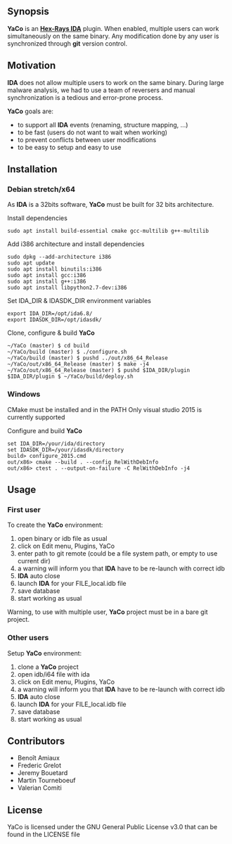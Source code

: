 ## Synopsis
**YaCo** is an [**Hex-Rays IDA**](https://www.hex-rays.com/products/ida/) plugin.
When enabled, multiple users can work simultaneously on the same binary.
Any modification done by any user is synchronized through **git** version control.

## Motivation
**IDA** does not allow multiple users to work on the same binary.
During large malware analysis, we had to use a team of reversers and manual synchronization is a tedious and error-prone process. 

**YaCo** goals are:

  * to support all **IDA** events (renaming, structure mapping, ...)
  * to be fast (users do not want to wait when working)
  * to prevent conflicts between user modifications
  * to be easy to setup and easy to use

## Installation

### Debian stretch/x64
As **IDA** is a 32bits software, **YaCo** must be built for 32 bits architecture.

Install dependencies
```
sudo apt install build-essential cmake gcc-multilib g++-multilib
```

Add i386 architecture and install dependencies
```
sudo dpkg --add-architecture i386
sudo apt update
sudo apt install binutils:i386
sudo apt install gcc:i386
sudo apt install g++:i386
sudo apt install libpython2.7-dev:i386
```

Set IDA_DIR & IDASDK_DIR environment variables
```
export IDA_DIR=/opt/ida6.8/
export IDASDK_DIR=/opt/idasdk/
```

Clone, configure & build **YaCo**
```
~/YaCo (master) $ cd build
~/YaCo/build (master) $ ./configure.sh
~/YaCo/build (master) $ pushd ../out/x86_64_Release
~/YaCo/out/x86_64_Release (master) $ make -j4
~/YaCo/out/x86_64_Release (master) $ pushd $IDA_DIR/plugin
$IDA_DIR/plugin $ ~/YaCo/build/deploy.sh
```

### Windows

CMake must be installed and in the PATH
Only visual studio 2015 is currently supported

Configure and build **YaCo**
```
set IDA_DIR=/your/ida/directory
set IDASDK_DIR=/your/idasdk/directory
build> configure_2015.cmd
out/x86> cmake --build . --config RelWithDebInfo
out/x86> ctest . --output-on-failure -C RelWithDebInfo -j4
```

## Usage

### First user
To create the **YaCo** environment:

  1. open binary or idb file as usual
  2. click on Edit menu, Plugins, YaCo
  3. enter path to git remote (could be a file system path, or empty to use current dir)
  4. a warning will inform you that **IDA** have to be re-launch with correct idb
  5. **IDA** auto close
  6. launch **IDA** for your FILE_local.idb file
  7. save database
  8. start working as usual

Warning, to use with multiple user, **YaCo** project must be in a bare git project.

### Other users
Setup **YaCo** environment:

  1. clone a **YaCo** project
  2. open idb/i64 file with ida
  3. click on Edit menu, Plugins, YaCo
  4. a warning will inform you that **IDA** have to be re-launch with correct idb
  5. **IDA** auto close
  6. launch **IDA** for your FILE_local.idb file
  7. save database
  8. start working as usual


## Contributors

  * Benoît Amiaux
  * Frederic Grelot
  * Jeremy Bouetard
  * Martin Tourneboeuf
  * Valerian Comiti

## License

YaCo is licensed under the GNU General Public License v3.0 that can be found in the LICENSE file
